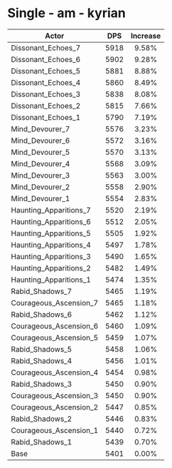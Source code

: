 # Single - am - kyrian
| Actor | DPS | Increase |
|---|:---:|:---:|
|Dissonant_Echoes_7|5918|9.58%|
|Dissonant_Echoes_6|5902|9.28%|
|Dissonant_Echoes_5|5881|8.88%|
|Dissonant_Echoes_4|5860|8.49%|
|Dissonant_Echoes_3|5838|8.08%|
|Dissonant_Echoes_2|5815|7.66%|
|Dissonant_Echoes_1|5790|7.19%|
|Mind_Devourer_7|5576|3.23%|
|Mind_Devourer_6|5572|3.16%|
|Mind_Devourer_5|5570|3.13%|
|Mind_Devourer_4|5568|3.09%|
|Mind_Devourer_3|5563|3.00%|
|Mind_Devourer_2|5558|2.90%|
|Mind_Devourer_1|5554|2.83%|
|Haunting_Apparitions_7|5520|2.19%|
|Haunting_Apparitions_6|5512|2.05%|
|Haunting_Apparitions_5|5505|1.92%|
|Haunting_Apparitions_4|5497|1.78%|
|Haunting_Apparitions_3|5490|1.65%|
|Haunting_Apparitions_2|5482|1.49%|
|Haunting_Apparitions_1|5474|1.35%|
|Rabid_Shadows_7|5465|1.19%|
|Courageous_Ascension_7|5465|1.18%|
|Rabid_Shadows_6|5462|1.12%|
|Courageous_Ascension_6|5460|1.09%|
|Courageous_Ascension_5|5459|1.07%|
|Rabid_Shadows_5|5458|1.06%|
|Rabid_Shadows_4|5456|1.01%|
|Courageous_Ascension_4|5454|0.98%|
|Rabid_Shadows_3|5450|0.90%|
|Courageous_Ascension_3|5450|0.90%|
|Courageous_Ascension_2|5447|0.85%|
|Rabid_Shadows_2|5446|0.83%|
|Courageous_Ascension_1|5440|0.72%|
|Rabid_Shadows_1|5439|0.70%|
|Base|5401|0.00%|

